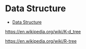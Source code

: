 # Data Structure

- [Data Structure](#data-structure)

https://en.wikipedia.org/wiki/K-d_tree

https://en.wikipedia.org/wiki/R-tree

